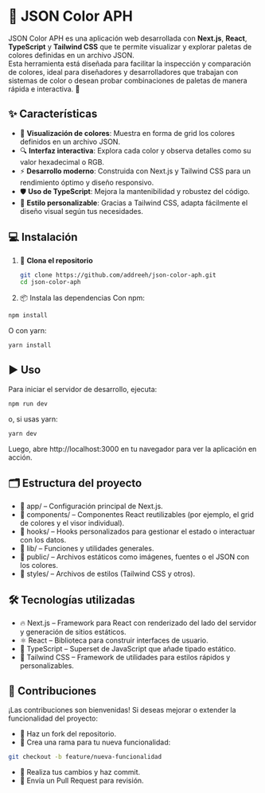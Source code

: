 # 🎨 JSON Color APH

JSON Color APH es una aplicación web desarrollada con **Next.js**, **React**, **TypeScript** y **Tailwind CSS** que te permite visualizar y explorar paletas de colores definidas en un archivo JSON.  
Esta herramienta está diseñada para facilitar la inspección y comparación de colores, ideal para diseñadores y desarrolladores que trabajan con sistemas de color o desean probar combinaciones de paletas de manera rápida e interactiva. 🚀

## ✨ Características

- 🎨 **Visualización de colores**: Muestra en forma de grid los colores definidos en un archivo JSON.
- 🔍 **Interfaz interactiva**: Explora cada color y observa detalles como su valor hexadecimal o RGB.
- ⚡ **Desarrollo moderno**: Construida con Next.js y Tailwind CSS para un rendimiento óptimo y diseño responsivo.
- 🛡️ **Uso de TypeScript**: Mejora la mantenibilidad y robustez del código.
- 🎨 **Estilo personalizable**: Gracias a Tailwind CSS, adapta fácilmente el diseño visual según tus necesidades.

## 💻 Instalación

1. 🔧 **Clona el repositorio**  
   ```bash
   git clone https://github.com/addreeh/json-color-aph.git
   cd json-color-aph
2. 📦 Instala las dependencias
  Con npm:
  ```bash
  npm install
  ```
  O con yarn:
  ```bash
  yarn install
  ```

## ▶️ Uso
Para iniciar el servidor de desarrollo, ejecuta:
```bash
npm run dev
```
o, si usas yarn:
```bash
yarn dev
```
Luego, abre http://localhost:3000 en tu navegador para ver la aplicación en acción.

## 🗂️ Estructura del proyecto
- 📁 app/ – Configuración principal de Next.js.
- 📁 components/ – Componentes React reutilizables (por ejemplo, el grid de colores y el visor individual).
- 📁 hooks/ – Hooks personalizados para gestionar el estado o interactuar con los datos.
- 📁 lib/ – Funciones y utilidades generales.
- 📁 public/ – Archivos estáticos como imágenes, fuentes o el JSON con los colores.
- 📁 styles/ – Archivos de estilos (Tailwind CSS y otros).

## 🛠️ Tecnologías utilizadas
- 🔥 Next.js – Framework para React con renderizado del lado del servidor y generación de sitios estáticos.
- ⚛️ React – Biblioteca para construir interfaces de usuario.
- 📝 TypeScript – Superset de JavaScript que añade tipado estático.
- 💅 Tailwind CSS – Framework de utilidades para estilos rápidos y personalizables.

## 🤝 Contribuciones
¡Las contribuciones son bienvenidas! Si deseas mejorar o extender la funcionalidad del proyecto:
- 🍴 Haz un fork del repositorio.
- 🌿 Crea una rama para tu nueva funcionalidad:
```bash
git checkout -b feature/nueva-funcionalidad
```
- 💾 Realiza tus cambios y haz commit.
- 🚀 Envía un Pull Request para revisión.
